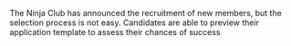 The Ninja Сlub has announced the recruitment of new members, but the selection process is not easy. Candidates are able to preview their application template to assess their chances of success
